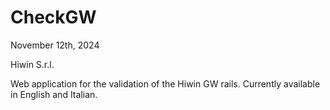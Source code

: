 # CheckGW

November 12th, 2024

Hiwin S.r.l.

Web application for the validation of the Hiwin GW rails.
Currently available in English and Italian.
